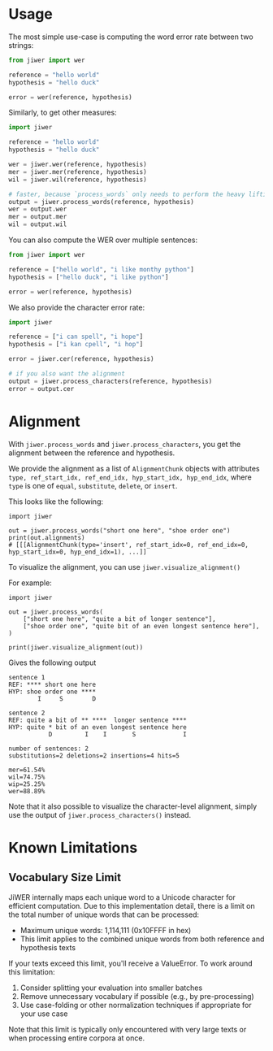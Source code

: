 # Usage

The most simple use-case is computing the word error rate between two strings:

```python
from jiwer import wer

reference = "hello world"
hypothesis = "hello duck"

error = wer(reference, hypothesis)
```

Similarly, to get other measures:

```python
import jiwer

reference = "hello world"
hypothesis = "hello duck"

wer = jiwer.wer(reference, hypothesis)
mer = jiwer.mer(reference, hypothesis)
wil = jiwer.wil(reference, hypothesis)

# faster, because `process_words` only needs to perform the heavy lifting once:
output = jiwer.process_words(reference, hypothesis)
wer = output.wer
mer = output.mer
wil = output.wil
```

You can also compute the WER over multiple sentences:

```python
from jiwer import wer

reference = ["hello world", "i like monthy python"]
hypothesis = ["hello duck", "i like python"]

error = wer(reference, hypothesis)
```

We also provide the character error rate:

```python
import jiwer

reference = ["i can spell", "i hope"]
hypothesis = ["i kan cpell", "i hop"]

error = jiwer.cer(reference, hypothesis)

# if you also want the alignment
output = jiwer.process_characters(reference, hypothesis)
error = output.cer
```

# Alignment

With `jiwer.process_words` and `jiwer.process_characters`, you get the alignment between the reference and hypothesis.

We provide the alignment as a list of `AlignmentChunk` objects with attributes `type, ref_start_idx, ref_end_idx, hyp_start_idx, hyp_end_idx`, where `type` is one of `equal`, `substitute`, `delete`, or `insert`.

This looks like the following:

```python3
import jiwer

out = jiwer.process_words("short one here", "shoe order one")
print(out.alignments)
# [[[AlignmentChunk(type='insert', ref_start_idx=0, ref_end_idx=0, hyp_start_idx=0, hyp_end_idx=1), ...]]
```

To visualize the alignment, you can use `jiwer.visualize_alignment()`

For example:

```python3
import jiwer

out = jiwer.process_words(
    ["short one here", "quite a bit of longer sentence"],
    ["shoe order one", "quite bit of an even longest sentence here"],
)

print(jiwer.visualize_alignment(out))
```
Gives the following output
```text
sentence 1
REF: **** short one here
HYP: shoe order one ****
        I     S        D

sentence 2
REF: quite a bit of ** ****  longer sentence ****
HYP: quite * bit of an even longest sentence here
           D         I    I       S             I

number of sentences: 2
substitutions=2 deletions=2 insertions=4 hits=5

mer=61.54%
wil=74.75%
wip=25.25%
wer=88.89%
```

Note that it also possible to visualize the character-level alignment, simply use the output of `jiwer.process_characters()` instead. 

# Known Limitations

## Vocabulary Size Limit

JiWER internally maps each unique word to a Unicode character for efficient computation. Due to this implementation detail, there is a limit on the total number of unique words that can be processed:

- Maximum unique words: 1,114,111 (0x10FFFF in hex)
- This limit applies to the combined unique words from both reference and hypothesis texts

If your texts exceed this limit, you'll receive a ValueError. To work around this limitation:

1. Consider splitting your evaluation into smaller batches
2. Remove unnecessary vocabulary if possible (e.g., by pre-processing)
3. Use case-folding or other normalization techniques if appropriate for your use case

Note that this limit is typically only encountered with very large texts or when processing entire corpora at once.
